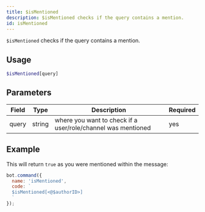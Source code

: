 ```yaml
---
title: $isMentioned 
description: $isMentioned checks if the query contains a mention.
id: isMentioned
---
```


`$isMentioned` checks if the query contains a mention.

## Usage

```php
$isMentioned[query]
```

## Parameters 


| Field     | Type    | Description                                        | Required |
|-----------|---------|----------------------------------------------------|----------|
| query      | string  | where you want to check if a user/role/channel was mentioned                             | yes      |


## Example

This will return `true` as you were mentioned within the message:

```javascript
bot.command({
  name: 'isMentioned',
  code: `
  $isMentioned[<@$authorID>]
  `
});
```
